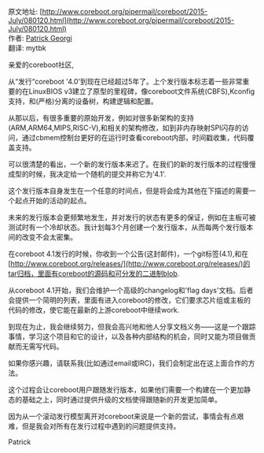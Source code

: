<meta http-equiv='Content-Type' content='text/html; charset=utf-8' />

原文地址: [http://www.coreboot.org/pipermail/coreboot/2015-July/080120.html](http://www.coreboot.org/pipermail/coreboot/2015-July/080120.html)  
作者: [Patrick Georgi](mailto:pgeorgi@google.com)  
翻译: mytbk

亲爱的coreboot社区,

从“发行“coreboot '4.0'到现在已经超过5年了。上个发行版本标志着一些非常重要的在LinuxBIOS v3建立了原型的里程碑，像coreboot文件系统(CBFS),Kconfig支持，和(严格)分离的设备树，构建逻辑和配置。

从那以后，有很多重要的原始开发，例如对很多新架构的支持(ARM,ARM64,MIPS,RISC-V),和相关的架构修改，如到非内存映射SPI闪存的访问，通过cbmem控制台更好的在运行时查看coreboot内部，时间戳收集，代码覆盖支持。

可以很清楚的看出，一个新的发行版本来迟了。在我们的新的发行版本的过程慢慢成型的时候，我决定给一个随机的提交并称它为'4.1'.

这个发行版本自身发生在一个任意的时间点，但是将会成为其他在下描述的需要一个起点开始的活动的起点。

未来的发行版本会更频繁地发生，并对发行的状态有更多的保证，例如在主板可被测试时有一个冷却状态。我计划每3个月创建一个发行版本，从而每两个发行版本间的改变不会太密集。

在coreboot 4.1发行的时候，你收到一个公告(这封邮件)，一个git标签(4.1),和在[http://www.coreboot.org/releases/](http://www.coreboot.org/releases/)的tar归档，里面有coreboot的源码和可分发的二进制blob.

从coreboot 4.1开始，我们会维护一个高级的changelog和'flag days'文档。后者会提供一个简明的列表，里面有进入coreboot的修改，它们要求芯片组或主板的代码的修改，使它能在最新的上游coreboot中继续work.

到现在为止，我会继续努力，但我会高兴地和他人分享文档义务——这是一个跟踪事情，学习这个项目和它的设计，以及各种内部结构的机会，同时又能为项目做贡献而无需写代码。

如果你感兴趣，请联系我(比如通过email或IRC)，我们会制定出在这上面合作的方法。

这个过程会让coreboot用户跟随发行版本，如果他们需要一个构建在一个更加静态的基础之上，同时通过提供升级的文档使得跟随新的开发更加简单。

因为从一个滚动发行模型离开对coreboot来说是一个新的尝试，事情会有点艰难，但是我会对所有在发行过程中遇到的问题提供支持。

Patrick
